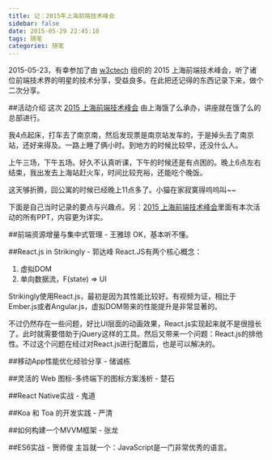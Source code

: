 ```yaml
---
title: 记：2015年上海前端技术峰会
sidebar: false
date: 2015-05-29 22:45:18
tags: 随笔
categories: 随笔
---
```

2015-05-23，有幸参加了由 [w3ctech](http://www.w3ctech.com/) 组织的 2015 上海前端技术峰会，听了诸位前端技术界的明星的技术分享，受益良多。在此把还记得的东西记录下来，做个二次分享。

<!-- more -->

##活动介绍
这次 [2015 上海前端技术峰会](http://www.w3ctech.com/event/51) 由上海饿了么承办，讲座就在饿了么的总部进行。

我4点起床，打车去了南京南，然后发现票是南京站发车的，于是掉头去了南京站，还好来得及。一路上睡了俩小时。到地方的时候比较早，还没什么人。

上午三场，下午五场。好久不认真听课，下午的时候还是有点困的。晚上6点左右结束，我出发去上海站赶火车，时间比较充裕，还能吃个晚饭。

这天够折腾，回公寓的时候已经晚上11点多了。小猫在家寂寞得呜呜叫~~

下面是自己当时记录的要点与兴趣点。另：[2015 上海前端技术峰会](http://www.w3ctech.com/event/51)里面有本次活动的所有PPT，内容更为详实。

##前端资源增量与集中式管理 - 王雅琼
OK，基本听不懂。


##React.js in Strikingly - 郭达峰
React.JS有两个核心概念：

1. 虚拟DOM
2. 单向数据流，F(state) => UI

Strikingly使用React.js，最初是因为其性能比较好。有视频为证，相比于Ember.js或者Angular.js，虚拟DOM带来的性能提升是非常显著的。

不过仍然存在一些问题，好比UI层面的动画效果，React.js实现起来就不是很擅长了。此时就需要借助于jQuery这样的工具。然后又带来一个问题：React.js的排他性。不过这个问题在经过对React.js进行配置后，也是可以解决的。


##移动App性能优化经验分享 - 储诚栋



##灵活的 Web 图标-多终端下的图标方案浅析 - 楚石

##React Native实战 - 鬼道

##Koa 和 Toa 的开发实践 - 严清

##如何构建一个MVVM框架 - 张龙

##ES6实战 - 贺师俊
主旨就一个：JavaScript是一门非常优秀的语言。